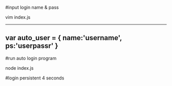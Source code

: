 #input login name & pass

vim index.js

------------------
var auto_user = {
name:'username',
ps:'userpassr'
}
------------------

#run auto login program

node index.js


#login persistent 4 seconds
